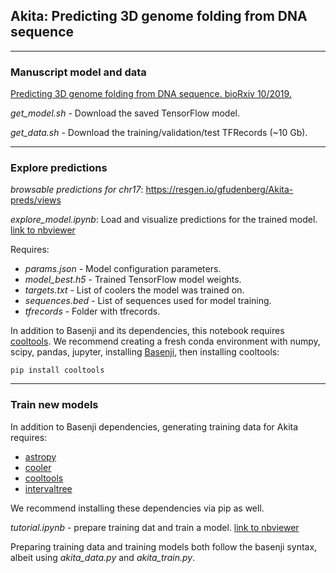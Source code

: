## Akita: Predicting 3D genome folding from DNA sequence
--------------------------------------------------------------------------------

### Manuscript model and data

[Predicting 3D genome folding from DNA sequence. bioRxiv 10/2019.](https://www.biorxiv.org/content/10.1101/800060v1)

*get_model.sh* - Download the saved TensorFlow model.

*get_data.sh* - Download the training/validation/test TFRecords	(~10 Gb).

--------------------------------------------------------------------------------

### Explore predictions 

*browsable predictions for chr17*: https://resgen.io/gfudenberg/Akita-preds/views

*explore_model.ipynb*: Load and visualize predictions for the trained model. [link to nbviewer](https://nbviewer.jupyter.org/github/gfudenberg/basenji/blob/master/manuscripts/akita/explore_model.ipynb)

Requires:
- *params.json* - Model configuration parameters.
- *model_best.h5* -  Trained TensorFlow model weights.
- *targets.txt* -  List of coolers the model was trained on.
- *sequences.bed* - List of sequences used for model training.
- *tfrecords* - Folder with tfrecords.

In addition to Basenji and its dependencies, this notebook requires [cooltools](https://github.com/mirnylab/cooltools). We recommend creating a fresh conda environment with numpy, scipy, pandas, jupyter, installing [Basenji](https://github.com/calico/basenji/tree/master/#installation), then installing cooltools:
```
pip install cooltools
```

--------------------------------------------------------------------------------

### Train new models

In addition to Basenji dependencies, generating training data for Akita requires:
- [astropy](https://docs.astropy.org/en/stable/install.html)
- [cooler](https://github.com/mirnylab/cooler/)
- [cooltools](https://github.com/mirnylab/cooltools)
- [intervaltree](https://pypi.org/project/intervaltree/)

We recommend installing these dependencies via pip as well.

*tutorial.ipynb* - prepare training dat and train a model. [link to nbviewer](https://nbviewer.jupyter.org/github/gfudenberg/basenji/blob/master/manuscripts/akita/tutorial.ipynb)

Preparing training data and training models both follow the basenji syntax, albeit using *akita_data.py* and *akita_train.py*.


